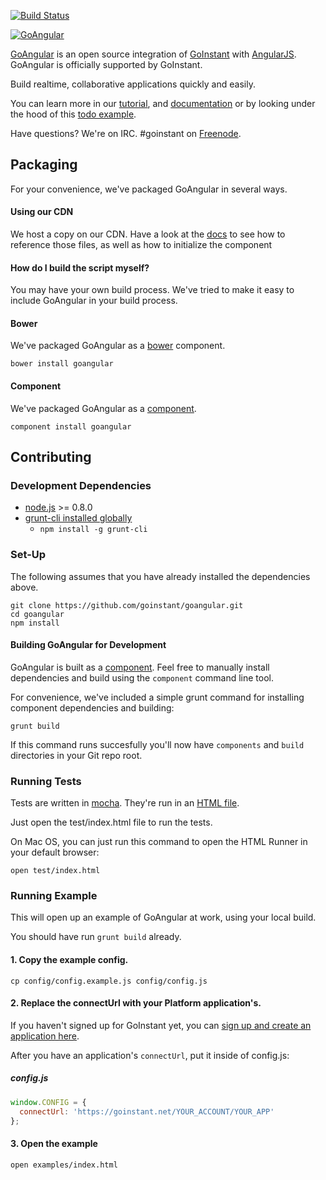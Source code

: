 [![Build Status](https://magnum.travis-ci.com/goinstant/goangular.png?token=Fu8YhdpouoYjxK6Dqepx&branch=v1.0.0)](https://magnum.travis-ci.com/goinstant/goangular)

[![GoAngular](https://developers.goinstant.com/beta/static/images/goangular/goangular_logo.png)](https://developers.goinstant.com/v1/GoAngular/index.html)

[GoAngular](https://developers.goinstant.com/v1/GoAngular/index.html) is an
open source integration of [GoInstant](https://goinstant.com) with
[AngularJS](http://angularjs.org/). GoAngular is officially supported by GoInstant.

Build realtime, collaborative applications quickly and easily.

You can learn more in our
[tutorial](https://developers.goinstant.com/v1/GoAngular/getting_started.html),
and
[documentation](https://developers.goinstant.com/v1/GoAngular/index.html) or by looking under the hood
of this [todo example](http://goangular-todo-example.herokuapp.com/).

Have questions? We're on IRC. #goinstant on [Freenode](http://freenode.net/).

## Packaging
For your convenience, we've packaged GoAngular in several ways.

#### Using our CDN

We host a copy on our CDN. Have a look at the [docs](https://developers.goinstant.com/v1/GoAngular/index.html)
to see how to reference those files, as well as how to initialize the component

#### How do I build the script myself?

You may have your own build process. We've tried to make it easy to include
GoAngular in your build process.

#### Bower

We've packaged GoAngular as a [bower](http://bower.io/) component.

```
bower install goangular
```

#### Component

We've packaged GoAngular as a [component](http://component.io/).

```
component install goangular
```

## Contributing

### Development Dependencies

- [node.js](http://nodejs.org/) >= 0.8.0
- [grunt-cli installed globally](http://gruntjs.com/getting-started)
  - `npm install -g grunt-cli`

### Set-Up

The following assumes that you have already installed the dependencies above.

```
git clone https://github.com/goinstant/goangular.git
cd goangular
npm install
```

#### Building GoAngular for Development

GoAngular is built as a [component](https://github.com/component/component).
Feel free to manually install dependencies and build using the `component`
command line tool.

For convenience, we've included a simple grunt command for installing
component dependencies and building:

```
grunt build
```

If this command runs succesfully you'll now have `components` and `build`
directories in your Git repo root.

### Running Tests

Tests are written in [mocha](http://visionmedia.github.io/mocha/). They're run
in an [HTML file](http://visionmedia.github.io/mocha/#html-reporter).

Just open the test/index.html file to run the tests.

On Mac OS, you can just run this command to open the HTML Runner in your
default browser:

```
open test/index.html
```

### Running Example

This will open up an example of GoAngular at work, using your local build.

You should have run `grunt build` already.

#### 1. Copy the example config.

```
cp config/config.example.js config/config.js
```

#### 2. Replace the connectUrl with your Platform application's.

If you haven't signed up for GoInstant yet, you can [sign up and create an
application here](https://goinstant.com/signup).

After you have an application's `connectUrl`, put it inside of config.js:

##### config.js

```js
window.CONFIG = {
  connectUrl: 'https://goinstant.net/YOUR_ACCOUNT/YOUR_APP'
};
```

#### 3. Open the example

```
open examples/index.html
```
